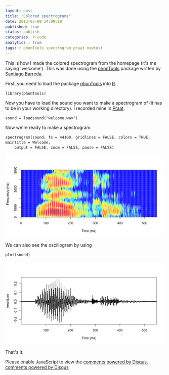 ```yaml
---
layout: post
title: "Colored spectrograms"
date: 2013-05-09 14:09:19
published: true
status: publish
categories: r-code
analytics : true
tags: r phonTools spectrogram praat newtest
---
```


 
This is how I made the colored spectrogram from the homepage (it's me saying 'welcome'). This was done using the [phonTools][phonTools] package written by [Santiago Barreda][Santiago Barreda].
 

 
First, you need to load the package [phonTools][phonTools] into [R][R].
 


    library(phonTools)

 
Now you have to load the sound you want to make a spectrogram of (it has to be in your working directory). I recorded mine in [Praat][Praat].
 

    sound = loadsound("welcome.wav")

 
Now we're ready to make a spectrogram.
 

    spectrogram(sound, fs = 44100, gridlines = FALSE, colors = TRUE, maintitle = Welcome, 
        output = FALSE, zoom = FALSE, pause = FALSE)

![plot of chunk unnamed-chunk-3](/assets/images/figure/unnamed-chunk-3.png) 

 
We can also see the oscillogram by using
 

    plot(sound)

![plot of chunk unnamed-chunk-4](/assets/images/figure/unnamed-chunk-4.png) 

 
 
 
That's it.


[phonTools]: http://cran.r-project.org/web/packages/phonTools/index.html
[Santiago Barreda]: http://www.santiagobarreda.com/rscripts.html
[Praat]: http://www.fon.hum.uva.nl/praat/
[R]: http://www.r-project.org


<div id="disqus_thread"></div>
<script type="text/javascript">
    /* * * CONFIGURATION VARIABLES: EDIT BEFORE PASTING INTO YOUR WEBPAGE * * */
    var disqus_shortname = 'jvcasill'; // required: replace example with your forum shortname

    /* * * DON'T EDIT BELOW THIS LINE * * */
    (function() {
        var dsq = document.createElement('script'); dsq.type = 'text/javascript'; dsq.async = true;
        dsq.src = '//' + disqus_shortname + '.disqus.com/embed.js';
        (document.getElementsByTagName('head')[0] || document.getElementsByTagName('body')[0]).appendChild(dsq);
    })();
</script>
<noscript>Please enable JavaScript to view the <a href="http://disqus.com/?ref_noscript">comments powered by Disqus.</a></noscript>
<a href="http://disqus.com" class="dsq-brlink">comments powered by <span class="logo-disqus">Disqus</span></a>